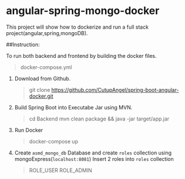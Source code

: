 # angular-spring-mongo-docker

This project will show how to dockerize and run a full stack project(angular,spring,mongoDB).

##Instruction:

To run both backend and frontend by building the docker files.

> docker-compose.yml

1. Download from Github.
   > git clone https://github.com/CutupAngel/spring-boot-angular-docker.git
2. Build Spring Boot into Executabe Jar using MVN.
   > cd Backend
   > mvn clean package && java -jar target/app.jar
3. Run Docker
   > docker-compose up
4. Create `asmd_mongo_db` Database and create `roles` collection using mongoExpress(`localhost:8081`)
   Insert 2 roles into `roles` collection
   > ROLE_USER
   > ROLE_ADMIN
